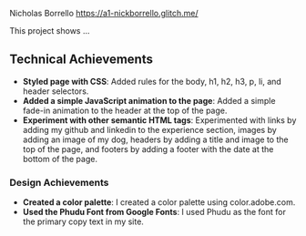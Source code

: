 Nicholas Borrello
https://a1-nickborrello.glitch.me/

This project shows ...

## Technical Achievements

- **Styled page with CSS**: Added rules for the body, h1, h2, h3, p, li, and header selectors.
- **Added a simple JavaScript animation to the page**: Added a simple fade-in animation to the header at the top of the page.
- **Experiment with other semantic HTML tags**: Experimented with links by adding my github and linkedin to the experience section, images by adding an image of my dog, headers by adding a title and image to the top of the page, and footers by adding a footer with the date at the bottom of the page.

### Design Achievements

- **Created a color palette**: I created a color palette using color.adobe.com.
- **Used the Phudu Font from Google Fonts**: I used Phudu as the font for the primary copy text in my site.
